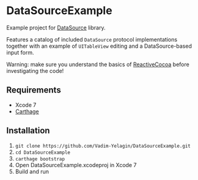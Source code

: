 # DataSourceExample

Example project for [DataSource](https://github.com/Vadim-Yelagin/DataSource) library.

Features a catalog of included `DataSource` protocol implementations together with an example of `UITableView` editing and a DataSource-based input form.

Warning: make sure you understand the basics of [ReactiveCocoa](https://github.com/ReactiveCocoa/ReactiveCocoa/) before investigating the code!

## Requirements

* Xcode 7
* [Carthage](https://github.com/Carthage/Carthage/releases/)

## Installation

1. `git clone https://github.com/Vadim-Yelagin/DataSourceExample.git`
2. `cd DataSourceExample`
3. `carthage bootstrap`
4. Open DataSourceExample.xcodeproj in Xcode 7
5. Build and run
